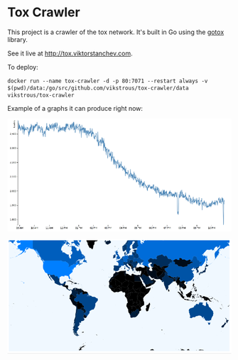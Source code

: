# Tox Crawler

This project is a crawler of the tox network. It's built in Go using the [gotox](https://github.com/vikstrous/gotox) library.

See it live at http://tox.viktorstanchev.com.

To deploy:

```
docker run --name tox-crawler -d -p 80:7071 --restart always -v $(pwd)/data:/go/src/github.com/vikstrous/tox-crawler/data vikstrous/tox-crawler
```

Example of a graphs it can produce right now:

![screenshot](https://raw.githubusercontent.com/vikstrous/tox-crawler/master/screenshot.png)

![screenshot](https://raw.githubusercontent.com/vikstrous/tox-crawler/master/screenshot2.png)

